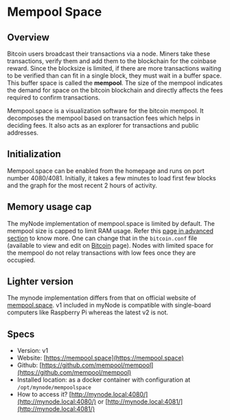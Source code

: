 # Mempool Space

## Overview
Bitcoin users broadcast their transactions via a node. Miners take these transactions, verify them and add them to the blockchain for the coinbase reward. Since the blocksize is limited, if there are more transactions waiting to be verified than can fit in a single block, they must wait in a buffer space. This buffer space is called the **mempool**. The size of the mempool indicates the demand for space on the bitcoin blockchain and directly affects the fees required to confirm transactions.

Mempool.space is a visualization software for the bitcoin mempool. It decomposes the mempool based on transaction fees which helps in deciding fees. It also acts as an explorer for transactions and public addresses.

## Initialization
Mempool.space can be enabled from the homepage and runs on port number 4080/4081. Initially, it takes a few minutes to load first few blocks and the graph for the most recent 2 hours of activity.

## Memory usage cap
The myNode implementation of mempool.space is limited by default. The mempool size is capped to limit RAM usage. Refer this [page in advanced section](/advanced/memory-usage-cap) to know more. One can change that in the `bitcoin.conf` file (available to view and edit on [Bitcoin](/bitcoin/manage) page). Nodes with limited space for the mempool do not relay transactions with low fees once they are occupied.

## Lighter version
The mynode implementation differs from that on official website of [mempool.space](https://mempool.space). v1 included in myNode is compatible with single-board computers like Raspberry Pi whereas the latest v2 is not.

<!-- show a preview -->

## Specs
- Version: v1
- Website: [https://mempool.space](https://mempool.space)
- Github: [https://github.com/mempool/mempool](https://github.com/mempool/mempool)
- Installed location: as a docker container with configuration at `/opt/mynode/mempoolspace`
- How to access it? [http://mynode.local:4080/](http://mynode.local:4080/) or [http://mynode.local:4081/](http://mynode.local:4081/)
